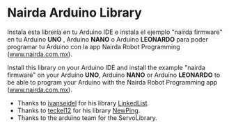 # Nairda Arduino Library

Instala esta librería en tu Arduino IDE e instala el ejemplo "nairda firmware" en tu Arduino **UNO** , Arduino **NANO** o Arduino **LEONARDO** para poder programar tu Arduino con la app Nairda Robot Programming (www.nairda.com.mx).


Install this library on your Arduino IDE and install the example "nairda firmware" on your Arduino **UNO**, Arduino **NANO**  or Arduino **LEONARDO** to be able to program your Arduino with the Nairda Robot Programming app (www.nairda.com.mx).

* Thanks to [ivanseidel](https://github.com/ivanseidel)  for his library [LinkedList](https://github.com/ivanseidel/LinkedList).
* Thanks to [teckel12](https://bitbucket.org/teckel12)  for his library [NewPing](https://bitbucket.org/teckel12/arduino-new-ping).
* Thanks to the arduino team for the ServoLibrary. 
